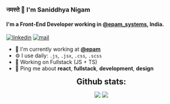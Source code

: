 ### नमस्ते 🙏 I'm Saniddhya Nigam

#### I'm a Front-End Developer working in **[@epam_systems](https://www.epam.com)**, India.

[![linkedin](https://img.shields.io/badge/linkedin-%230077B5.svg)](https://www.linkedin.com/in/sanidhya-nigam-99a44a199/)
[![mail](https://img.shields.io/badge/gmail-D14836)](mailto:sanidhyanigam99@gmail.com)

- 🏢 I'm currently working at **[@epam](https://www.epam.com)**
- ⚙️ I use daily: `.js`, `.jsx`, `.css`, `.scss`
- 🌱 Working on Fullstack (JS + TS)
- 💬 Ping me about **react**, **fullstack**, **development**, **design**

<div align="center">
<h2 align="center" style="margin: 5px 10px;">Github stats:</h2> 

[![](https://github-readme-stats.vercel.app/api?username=Sanidhya22&show_icons=true&theme=tokyonight&hide_border=true&locale=en)](https://github.com/Sanidhya22)
[![](https://github-readme-streak-stats.herokuapp.com/?user=Sanidhya22&theme=material-palenight)](https://github.com/Sanidhya22)
</div>
